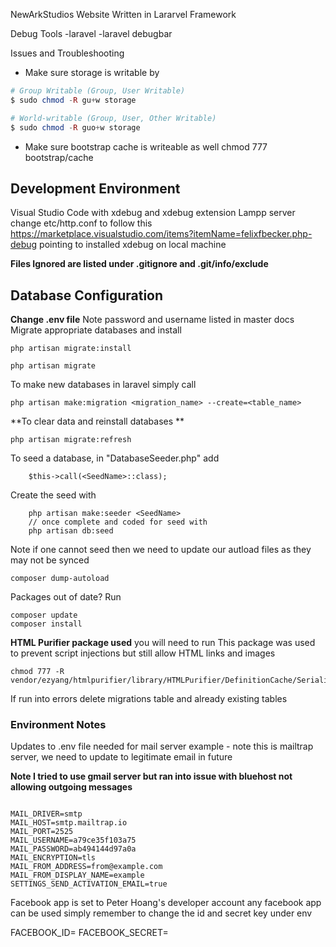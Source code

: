 NewArkStudios Website
Written in Lararvel Framework

Debug Tools
-laravel
-laravel debugbar

Issues and Troubleshooting
- Make sure storage is writable by 

``` php
# Group Writable (Group, User Writable)
$ sudo chmod -R gu+w storage

# World-writable (Group, User, Other Writable)
$ sudo chmod -R guo+w storage
```
- Make sure bootstrap cache is writeable as well
chmod 777 bootstrap/cache

## Development Environment
Visual Studio Code with xdebug and xdebug extension
Lampp server change etc/http.conf to follow this https://marketplace.visualstudio.com/items?itemName=felixfbecker.php-debug
pointing to installed xdebug on local machine

**Files Ignored are listed under .gitignore and .git/info/exclude**

## Database Configuration 
**Change .env file**
Note password and username listed in master docs
Migrate appropriate databases and install
```
php artisan migrate:install

php artisan migrate
```
To make new databases in laravel simply call

```
php artisan make:migration <migration_name> --create=<table_name>
```

**To clear data and reinstall databases **
```
php artisan migrate:refresh
```


To seed a database, in "DatabaseSeeder.php" add
```
    $this->call(<SeedName>::class);
```
Create the seed with 
```
    php artisan make:seeder <SeedName>
    // once complete and coded for seed with
    php artisan db:seed
```

Note if one cannot seed then we need to update our autload files
as they may not be synced

```
composer dump-autoload
```
Packages out of date? Run

```
composer update
composer install
```

**HTML Purifier package used** you will need to run
This package was used to prevent script injections but still allow HTML
links and images
```
chmod 777 -R vendor/ezyang/htmlpurifier/library/HTMLPurifier/DefinitionCache/Serializer
```

If run into errors delete migrations table and already existing tables

### Environment Notes
Updates to .env file needed for mail server
example - note this is mailtrap server, we need to update to legitimate email in future

**Note I tried to use gmail server but ran into issue with bluehost not allowing outgoing messages**

```

MAIL_DRIVER=smtp
MAIL_HOST=smtp.mailtrap.io
MAIL_PORT=2525
MAIL_USERNAME=a79ce35f103a75
MAIL_PASSWORD=ab494144d97a0a
MAIL_ENCRYPTION=tls
MAIL_FROM_ADDRESS=from@example.com
MAIL_FROM_DISPLAY_NAME=example
SETTINGS_SEND_ACTIVATION_EMAIL=true

```

Facebook app is set to Peter Hoang's developer account
any facebook app can be used simply remember to change the id and secret key under env

FACEBOOK_ID=
FACEBOOK_SECRET=
